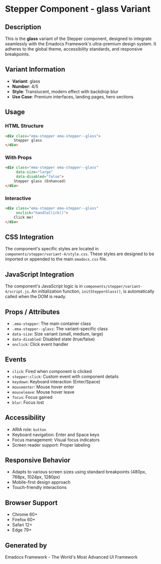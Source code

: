 # Stepper Component - glass Variant

## Description
This is the **glass** variant of the Stepper component, designed to integrate seamlessly with the Emadocs Framework's ultra-premium design system. It adheres to the global theme, accessibility standards, and responsive breakpoints.

## Variant Information
- **Variant**: glass
- **Number**: 4/5
- **Style**: Translucent, modern effect with backdrop blur
- **Use Case**: Premium interfaces, landing pages, hero sections

## Usage

### HTML Structure
```html
<div class="ema-stepper ema-stepper--glass">
    Stepper glass
</div>
```

### With Props
```html
<div class="ema-stepper ema-stepper--glass" 
     data-size="large" 
     data-disabled="false">
    Stepper glass (Enhanced)
</div>
```

### Interactive
```html
<div class="ema-stepper ema-stepper--glass" 
     onclick="handleClick()">
    Click me!
</div>
```

## CSS Integration
The component's specific styles are located in `components/stepper/variant-4/style.css`. These styles are designed to be imported or appended to the main `emadocs.css` file.

## JavaScript Integration
The component's JavaScript logic is in `components/stepper/variant-4/script.js`. An initialization function, `initStepperGlass()`, is automatically called when the DOM is ready.

## Props / Attributes
- `.ema-stepper`: The main container class
- `.ema-stepper--glass`: The variant-specific class
- `data-size`: Size variant (small, medium, large)
- `data-disabled`: Disabled state (true/false)
- `onclick`: Click event handler

## Events
- `click`: Fired when component is clicked
- `stepper:click`: Custom event with component details
- `keydown`: Keyboard interaction (Enter/Space)
- `mouseenter`: Mouse hover enter
- `mouseleave`: Mouse hover leave
- `focus`: Focus gained
- `blur`: Focus lost

## Accessibility
- ARIA role: `button`
- Keyboard navigation: Enter and Space keys
- Focus management: Visual focus indicators
- Screen reader support: Proper labeling

## Responsive Behavior
- Adapts to various screen sizes using standard breakpoints (480px, 768px, 1024px, 1280px)
- Mobile-first design approach
- Touch-friendly interactions

## Browser Support
- Chrome 60+
- Firefox 60+
- Safari 12+
- Edge 79+

## Generated by
Emadocs Framework - The World's Most Advanced UI Framework
